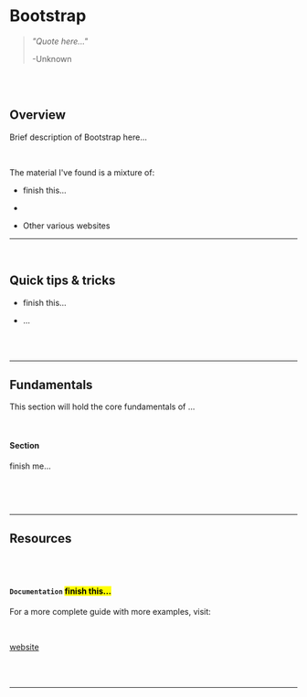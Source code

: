 # **Bootstrap**

> _"Quote here..."_
>
> -Unknown

<br>
<br>

## Overview

Brief description of Bootstrap here...

<br>

The material I've found is a mixture of:

-   finish this...

-

-   Other various websites

---

<br>

## **Quick tips & tricks**

-   finish this...

- ...

<br>
<br>

---

## **Fundamentals**

This section will hold the core fundamentals of ...

<br>

#### **Section**

finish me...

```

```

<br>
<br>

---

## **Resources**

<br>
<br>

#### **`Documentation`** <mark>finish this...</mark>

For a more complete guide with more examples, visit:

<br>

[website]()

<br>
<br>

---
